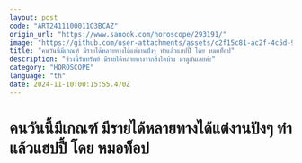 ```yaml
---
layout: post
code: "ART2411100011O3BCAZ"
origin_url: "https://www.sanook.com/horoscope/293191/"
image: "https://github.com/user-attachments/assets/c2f15c81-ac2f-4c5d-9560-83c4a273763f"
title: "คนวันนี้มีเกณฑ์ มีรายได้หลายทางได้แต่งานปังๆ ทำแล้วแฮปปี้ โดย หมอท็อป"
description: "ช่วงนี้รับทรัพย์ มีรายได้หลายทางจากสิ่งใดบ้าง มาดูกันเลยค่ะ"
category: "HOROSCOPE"
language: "th"
date: 2024-11-10T00:15:55.470Z
---
```


# คนวันนี้มีเกณฑ์ มีรายได้หลายทางได้แต่งานปังๆ ทำแล้วแฮปปี้ โดย หมอท็อป